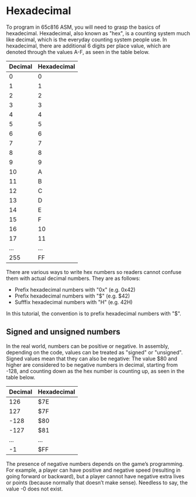 # Hexadecimal

To program in 65c816 ASM, you will need to grasp the basics of hexadecimal. Hexadecimal, also known as "hex", is a counting system much like decimal, which is the everyday counting system people use. In hexadecimal, there are additional 6 digits per place value, which are denoted through the values A-F, as seen in the table below.

|Decimal|Hexadecimal|
|-|-|
|0|0|
|1|1|
|2|2|
|3|3|
|4|4|
|5|5|
|6|6|
|7|7|
|8|8|
|9|9|
|10|A|
|11|B|
|12|C|
|13|D|
|14|E|
|15|F|
|16|10|
|17|11|
|...|...|
|255|FF|

There are various ways to write hex numbers so readers cannot confuse them with actual decimal numbers. They are as follows:

* Prefix hexadecimal numbers with "0x" (e.g. 0x42)
* Prefix hexadecimal numbers with "$" (e.g. $42)
* Sufffix hexadecimal numbers with "H" (e.g. 42H)

In this tutorial, the convention is to prefix hexadecimal numbers with "$".

## Signed and unsigned numbers
In the real world, numbers can be positive or negative. In assembly, depending on the code, values can be treated as "signed" or "unsigned". Signed values mean that they can also be negative: The value $80 and higher are considered to be negative numbers in decimal, starting from -128, and counting down as the hex number is counting up, as seen in the table below.

|Decimal|Hexadecimal|
|-|-|
|126|$7E|
|127|$7F|
|-128|$80|
|-127|$81|
|...|...|
|-1|$FF|

The presence of negative numbers depends on the game’s programming. For example, a player can have positive and negative speed (resulting in going forward or backward), but a player cannot have negative extra lives or points (because normally that doesn’t make sense). Needless to say, the value -0 does not exist.